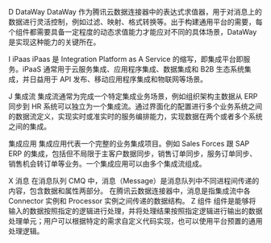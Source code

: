 ﻿D
DataWay
DataWay 作为腾讯云数据连接器中的表达式求值器，用于对消息上的数据进行灵活控制，例如过滤、映射、格式转换等。出于构建通用平台的需要，每个组件都需要具备一定程度的动态求值能力才能应对不同的具体场景，DataWay 是实现这种能力的关键所在。

I
iPaas
iPaas 是 Integration Platform as A Service 的缩写，即集成平台即服务。iPaaS 通常用于云服务集成、应用程序集成、数据集成和 B2B 生态系统集成，并日益用于 API 发布、移动应用程序集成和物联网等场景。

J
集成流
集成流通常为完成一个特定集成业务场景，例如组织架构主数据从 ERP 同步到 HR 系统可以独立为一个集成流。通过界面化的配置进行多个业务系统之间的数据流定义，实现实时或准实时的服务编排能力，实现数据在两个或者多个系统之间的集成。

集成应用
集成应用代表一个完整的业务集成项目。例如 Sales Forces 跟 SAP ERP 的集成，包括但不局限于主客户数据同步，销售订单同步，服务订单同步、销售机会转订单等业务。一个集成应用可以由多个集成流组成。

X
消息
在消息队列 CMQ 中，消息（Message）是消息队列中不同进程间传递的内容，包含数据和属性两部分。
在腾讯云数据连接器中，消息是指集成流中各 Connector 实例和 Processor 实例之间传递的数据结构。
Z
组件
组件是能够将输入的数据按照指定的逻辑进行处理，并将处理结果按照指定逻辑进行输出的数据处理单元；用户可以根据特定的需求自定义代码实现，也可以使用平台预置的通用处理逻辑。
